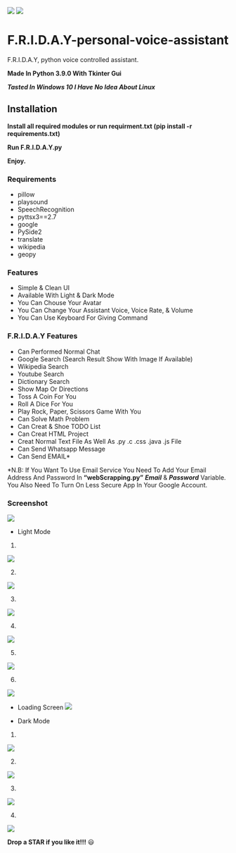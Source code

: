 [![](http://ForTheBadge.com/images/badges/made-with-python.svg)](https://www.python.org/)
[![](https://img.shields.io/badge/Supported%20OS-Windows-blue)](https://www.microsoft.com/en-in/software-download/windows10)


# F.R.I.D.A.Y-personal-voice-assistant
F.R.I.D.A.Y, python voice controlled assistant.


**Made In Python 3.9.0 With Tkinter Gui**

***Tasted In Windows 10 I Have No Idea About Linux***

## Installation 
**Install all required modules or run requirment.txt (pip install -r requirements.txt)**

**Run F.R.I.D.A.Y.py**

**Enjoy.**


### Requirements
- pillow 
- playsound
- SpeechRecognition
- pyttsx3==2.7
- google
- PySide2
- translate
- wikipedia
- geopy


### Features
- Simple & Clean UI
- Available With Light & Dark Mode
- You Can Chouse Your Avatar
- You Can Change Your Assistant Voice, Voice Rate, & Volume
- You Can Use Keyboard For Giving Command


### F.R.I.D.A.Y Features 
- Can Performed Normal Chat
- Google Search (Search Result Show With Image If Available)
- Wikipedia Search
- Youtube Search
- Dictionary Search
- Show Map Or Directions
- Toss A Coin For You
- Roll A Dice For You
- Play Rock, Paper, Scissors Game With You
- Can Solve Math Problem
- Can Creat & Shoe TODO List
- Can Creat HTML Project
- Creat Normal Text File As Well As .py .c .css .java .js File
- Can Send Whatsapp Message 
- Can Send EMAIL*



*N.B: If You Want To Use Email Service You Need To Add Your Email Address And Password In  **“webScrapping.py”** ***Email*** & ***Password*** Variable.
You Also Need To Turn On Less Secure App In Your Google Account. 


### Screenshot
![](Screenshot/Demo.gif)


- Light Mode
1)
![](Screenshot/l1.png)

2)
![](Screenshot/l2.png)

3)
![](Screenshot/l3.png)

4)
![](Screenshot/l4.png)

5)
![](Screenshot/l5.png)

6)
![](Screenshot/l6.png)


- Loading Screen
![](Screenshot/Load.png)


- Dark Mode
1)
![](Screenshot/D1.png)

2)
![](Screenshot/D2.png)

3)
![](Screenshot/D3.png)

4)
![](Screenshot/D4.png)




**Drop a STAR if you like it!!!** 😃

